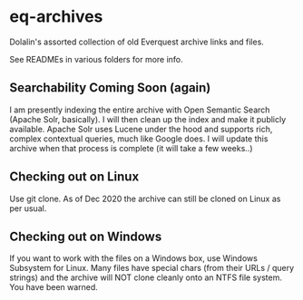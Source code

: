# eq-archives
Dolalin's assorted collection of old Everquest archive links and files.

See READMEs in various folders for more info.

## Searchability Coming Soon (again)
I am presently indexing the entire archive with Open Semantic Search (Apache Solr, basically). I will then clean up the index and make it publicly available. Apache Solr uses Lucene under the hood and supports rich, complex contextual queries, much like Google does. I will update this archive when that process is complete (it will take a few weeks..)

## Checking out on Linux
Use git clone. As of Dec 2020 the archive can still be cloned on Linux as per usual.

## Checking out on Windows
If you want to work with the files on a Windows box, use Windows Subsystem for Linux. Many files have special chars (from their URLs / query strings) and the archive will NOT clone cleanly onto an NTFS file system. You have been warned.
